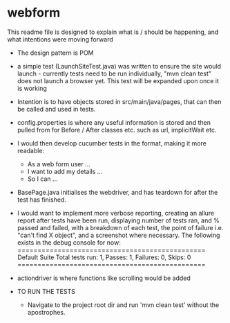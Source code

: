 # webform
This readme file is designed to explain what is / should be happening, and what intentions were moving forward 

- The design pattern is POM
- a simple test (LaunchSiteTest.java) was written to ensure the site would launch - currently tests need to be run individually, "mvn clean test" does not launch a browser yet. This test will be expanded upon once it is working

- Intention is to have objects stored in src/main/java/pages, that can then be called and used in tests. 
- config.properties is where any useful information is stored and then pulled from for Before / After classes etc. such as url, implicitWait etc. 

- I would then develop cucumber tests in the format, making it more readable: 
    - As a web form user ...  
    - I want to add my details ... 
    - So I can ... 

- BasePage.java initialises the webdriver, and has teardown for after the test has finished. 
- I would want to implement more verbose reporting, creating an allure report after tests have been run, displaying number of tests ran, and % passed and failed, with a breakdown of each test, the point of failure i.e. "can't find X object", and a screenshot where necessary. 
The following exists in the debug console for now: 
===============================================
Default Suite
Total tests run: 1, Passes: 1, Failures: 0, Skips: 0
===============================================

- actiondriver is where functions like scrolling would be added 

- TO RUN THE TESTS 
    - Navigate to the project root dir and run 'mvn clean test' without the apostrophes. 

